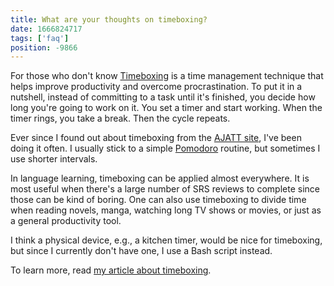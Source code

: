 ```yaml
---
title: What are your thoughts on timeboxing?
date: 1666824717
tags: ['faq']
position: -9866
---
```


For those who don't know
[Timeboxing](https://wikipedia.org/wiki/Timeboxing?lang=en)
is a time management technique
that helps improve productivity and overcome procrastination.
To put it in a nutshell,
instead of committing to a task until it's finished,
you decide how long you're going to work on it.
You set a timer and start working.
When the timer rings, you take a break.
Then the cycle repeats.

Ever since I found out about timeboxing from the
[AJATT site](https://web.archive.org/web/20081120072552/http://www.alljapaneseallthetime.com/blog/secrets-to-smoother-srsing-part-5-timeboxing),
I've been doing it often.
I usually stick to a simple [Pomodoro](https://wikipedia.org/wiki/Pomodoro_Technique?lang=en) routine,
but sometimes I use shorter intervals.

In language learning,
timeboxing can be applied almost everywhere.
It is most useful when there's a large number of SRS reviews to complete
since those can be kind of boring.
One can also use timeboxing to divide time
when reading novels, manga,
watching long TV shows or movies,
or just as a general productivity tool.

I think a physical device,
e.g., a kitchen timer,
would be nice for timeboxing,
but since I currently don't have one,
I use a Bash script instead.

To learn more,
read [my article about timeboxing](timeboxing.html).
